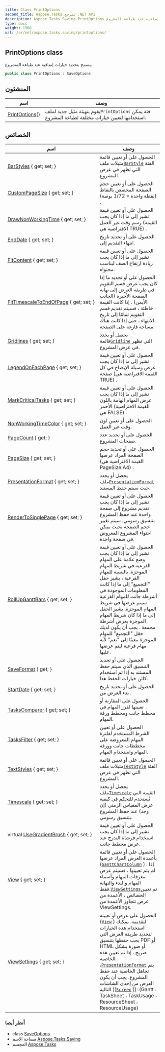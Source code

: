 ```yaml
---
title: Class PrintOptions
second_title: Aspose.Tasks لمرجع .NET API
description: Aspose.Tasks.Saving.PrintOptions فصل. يسمح بتحديد خيارات إضافية عند طباعة المشروع.
type: docs
weight: 1900
url: /ar/net/aspose.tasks.saving/printoptions/
---
```

## PrintOptions class

يسمح بتحديد خيارات إضافية عند طباعة المشروع.

```csharp
public class PrintOptions : SaveOptions
```

## المنشئون

| اسم | وصف |
| --- | --- |
| [PrintOptions](printoptions/)() | يقوم بتهيئة مثيل جديد لملف`PrintOptions` فئة يمكن استخدامها لتعيين خيارات مختلفة لطباعة المشروع. |

## الخصائص

| اسم | وصف |
| --- | --- |
| [BarStyles](../../aspose.tasks.saving/saveoptions/barstyles/) { get; set; } | الحصول على أو تعيين قائمة مثيلات ملف[`BarStyle`](../../aspose.tasks.visualization/barstyle/) الفئة التي تظهر في عرض المشروع. |
| [CustomPageSize](../../aspose.tasks.saving/saveoptions/custompagesize/) { get; set; } | الحصول على أو تعيين حجم الصفحة المخصص بالنقاط (نقطة واحدة = 1/72 بوصة) . |
| [DrawNonWorkingTime](../../aspose.tasks.saving/saveoptions/drawnonworkingtime/) { get; set; } | الحصول على أو تعيين قيمة تشير إلى ما إذا كان يجب رسم وقت غير العمل (القيمة الافتراضية هي TRUE) . |
| [EndDate](../../aspose.tasks.saving/saveoptions/enddate/) { get; set; } | الحصول على أو تحديد تاريخ انتهاء التقديم إلى. |
| [FitContent](../../aspose.tasks.saving/saveoptions/fitcontent/) { get; set; } | الحصول على أو تعيين قيمة تشير إلى ما إذا كان يجب زيادة ارتفاع الصف ليناسب محتواه. |
| [FitTimescaleToEndOfPage](../../aspose.tasks.saving/saveoptions/fittimescaletoendofpage/) { get; set; } | الحصول على أو تحديد ما إذا كان يجب عرض قسم التقويم في طريقة العرض إلى نهاية الصفحة الأخيرة (الجانب الأيمن) . إذا كانت القيمة خاطئة ، فسيتم تقديم قسم التقويم تمامًا إلى تاريخ الانتهاء ، حتى إذا كانت هناك مساحة فارغة على الصفحة. |
| [Gridlines](../../aspose.tasks.saving/saveoptions/gridlines/) { get; set; } | يحصل أو يحدد قائمة[`Gridline`](../../aspose.tasks.visualization/gridline/) التي تظهر في عرض المشروع. |
| [LegendOnEachPage](../../aspose.tasks.saving/saveoptions/legendoneachpage/) { get; set; } | الحصول على أو تعيين قيمة تشير إلى ما إذا كان يجب عرض وسيلة الإيضاح في كل صفحة (القيمة الافتراضية هي TRUE) . |
| [MarkCriticalTasks](../../aspose.tasks.saving/saveoptions/markcriticaltasks/) { get; set; } | الحصول على أو تعيين قيمة تشير إلى ما إذا كان يجب عرض المهام الهامة باللون الأحمر (القيمة الافتراضية هي FALSE) . |
| [NonWorkingTimeColor](../../aspose.tasks.saving/saveoptions/nonworkingtimecolor/) { get; set; } | الحصول على أو تعيين لون وقت غير العمل. |
| [PageCount](../../aspose.tasks.saving/saveoptions/pagecount/) { get; } | الحصول على أو تحديد عدد صفحات المشروع. |
| [PageSize](../../aspose.tasks.saving/saveoptions/pagesize/) { get; set; } | الحصول على أو تحديد حجم الصفحة المراد عرضها (القيمة الافتراضية هي PageSize.A4) . |
| [PresentationFormat](../../aspose.tasks.saving/saveoptions/presentationformat/) { get; set; } | يحصل أو يحدد ملف[`PresentationFormat`](../saveoptions/presentationformat/) حيث سيتم حفظ المستند. |
| [RenderToSinglePage](../../aspose.tasks.saving/saveoptions/rendertosinglepage/) { get; set; } | الحصول على أو تعيين قيمة تشير إلى ما إذا كان يجب تقديم مشروع إلى صفحة واحدة عند حفظ المشروع بتنسيق رسومي. سيتم تغيير حجم الصفحة بحيث يمكن احتواء المشروع المعروض في صفحة واحدة. |
| [RollUpGanttBars](../../aspose.tasks.saving/saveoptions/rollupganttbars/) { get; set; } | الحصول على أو تعيين قيمة تشير إلى ما إذا كان يجب وضع علامة على المهام الفرعية في شريط المهام الموجزة. بالنسبة للمهام الفرعية ، يشير حقل "التجميع" إلى ما إذا كانت المعلومات الموجودة في أشرطة جانت للمهام الفرعية سيتم عرضها في شريط المهام الموجزة. يشير الحقل إلى ما إذا كان شريط المهام الموجزة يعرض أشرطة مجمعة . يجب أن يكون لديك حقل "التجميع" للمهام الموجزة معينًا إلى "نعم" لأية مهام فرعية ليتم عرضها عليها. |
| [SaveFormat](../../aspose.tasks.saving/saveoptions/saveformat/) { get; } | الحصول على أو تحديد التنسيق الذي سيتم حفظ المستند به إذا تم استخدام كائن خيارات الحفظ هذا. |
| [StartDate](../../aspose.tasks.saving/saveoptions/startdate/) { get; set; } | الحصول على أو تحديد تاريخ بدء العرض من . |
| [TasksComparer](../../aspose.tasks.saving/saveoptions/taskscomparer/) { get; set; } | الحصول على المقارنة أو تعيينها لفرز المهام في مخطط جانت ومخطط ورقة المهام. |
| [TasksFilter](../../aspose.tasks.saving/saveoptions/tasksfilter/) { get; set; } | الحصول على أو تعيين الشرط المستخدم لفلترة المهام المعروضة على مخططات جانت وورقة المهام واستخدام المهام. |
| [TextStyles](../../aspose.tasks.saving/saveoptions/textstyles/) { get; set; } | الحصول على أو تعيين قائمة مثيلات ملف[`TextStyle`](../../aspose.tasks.visualization/textstyle/) الفئة التي تظهر في عرض المشروع. |
| [Timescale](../../aspose.tasks.saving/saveoptions/timescale/) { get; set; } | يحصل أو يحدد ملف[`Timescale`](../saveoptions/timescale/) القيمة التي تُستخدم للتحكم في كيفية عرض المقياس الزمني (إن وجد) عند حفظ المشروع بتنسيق رسومي. |
| virtual [UseGradientBrush](../../aspose.tasks.saving/saveoptions/usegradientbrush/) { get; set; } | الحصول على أو تعيين قيمة تشير إلى ما إذا كان يجب استخدام فرشاة التدرج عند عرض مخطط جانت. |
| [View](../../aspose.tasks.saving/saveoptions/view/) { get; set; } | الحصول على أو تعيين قائمة بأعمدة العرض المراد عرضها ([`GanttChartColumn`](../../aspose.tasks.visualization/ganttchartcolumn/) ) . إذا لم يتم تعيينها ، فسيتم عرض معرفات المهام وأسماء المهام والبدء والنهاية فقط.[`ViewSettings`](../saveoptions/viewsettings/)تم تعيين الخصائص ، الأعمدة من عرض تتجاوز الأعمدة من ViewSettings. |
| [ViewSettings](../../aspose.tasks.saving/saveoptions/viewsettings/) { get; set; } | الحصول على عرض أو تعيينه ([`View`](../saveoptions/view/) ) لتقديمه. يمكنك استخدام هذه الخيارات لتحديد طريقة العرض التي يجب حفظها بتنسيق PDF أو HTML أو صورة بشكل صريح . إذا تم تعيين هذه الخاصية ،[`PresentationFormat`](../../aspose.tasks.visualization/presentationformat/) يتم تجاهل الخاصية عند حفظ المشروع. يجب أن يكون العرض من إحدى الشاشات التالية (([`Screen`](../../aspose.tasks/view/screen/) )): (Gantt ، TaskSheet ، TaskUsage ، ResourceSheet ، ResourceUsage) |

### أنظر أيضا

* class [SaveOptions](../saveoptions/)
* مساحة الاسم [Aspose.Tasks.Saving](../../aspose.tasks.saving/)
* المجسم [Aspose.Tasks](../../)


